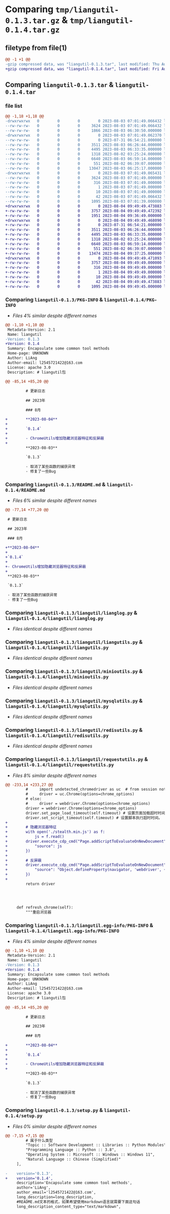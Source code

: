 # Comparing `tmp/liangutil-0.1.3.tar.gz` & `tmp/liangutil-0.1.4.tar.gz`

## filetype from file(1)

```diff
@@ -1 +1 @@
-gzip compressed data, was "liangutil-0.1.3.tar", last modified: Thu Aug  3 07:01:49 2023, max compression
+gzip compressed data, was "liangutil-0.1.4.tar", last modified: Fri Aug  4 09:49:49 2023, max compression
```

## Comparing `liangutil-0.1.3.tar` & `liangutil-0.1.4.tar`

### file list

```diff
@@ -1,18 +1,18 @@
-drwxrwxrwx   0        0        0        0 2023-08-03 07:01:49.066432 liangutil-0.1.3/
--rw-rw-rw-   0        0        0     3624 2023-08-03 07:01:49.066432 liangutil-0.1.3/PKG-INFO
--rw-rw-rw-   0        0        0     1866 2023-08-03 06:30:50.000000 liangutil-0.1.3/README.md
-drwxrwxrwx   0        0        0        0 2023-08-03 07:01:49.062370 liangutil-0.1.3/liangutil/
--rw-rw-rw-   0        0        0        0 2023-07-31 06:54:21.000000 liangutil-0.1.3/liangutil/__init__.py
--rw-rw-rw-   0        0        0     3511 2023-08-03 06:26:44.000000 liangutil-0.1.3/liangutil/lianglog.py
--rw-rw-rw-   0        0        0     4495 2023-08-03 06:33:35.000000 liangutil-0.1.3/liangutil/liangutils.py
--rw-rw-rw-   0        0        0     1318 2023-08-02 03:25:24.000000 liangutil-0.1.3/liangutil/minioutils.py
--rw-rw-rw-   0        0        0     6640 2023-08-03 06:59:14.000000 liangutil-0.1.3/liangutil/mysqlutils.py
--rw-rw-rw-   0        0        0      551 2023-08-02 06:39:07.000000 liangutil-0.1.3/liangutil/redisutils.py
--rw-rw-rw-   0        0        0    13047 2023-08-03 06:25:17.000000 liangutil-0.1.3/liangutil/requestutils.py
-drwxrwxrwx   0        0        0        0 2023-08-03 07:01:49.065431 liangutil-0.1.3/liangutil.egg-info/
--rw-rw-rw-   0        0        0     3624 2023-08-03 07:01:49.000000 liangutil-0.1.3/liangutil.egg-info/PKG-INFO
--rw-rw-rw-   0        0        0      316 2023-08-03 07:01:49.000000 liangutil-0.1.3/liangutil.egg-info/SOURCES.txt
--rw-rw-rw-   0        0        0        1 2023-08-03 07:01:49.000000 liangutil-0.1.3/liangutil.egg-info/dependency_links.txt
--rw-rw-rw-   0        0        0       10 2023-08-03 07:01:49.000000 liangutil-0.1.3/liangutil.egg-info/top_level.txt
--rw-rw-rw-   0        0        0       42 2023-08-03 07:01:49.066432 liangutil-0.1.3/setup.cfg
--rw-rw-rw-   0        0        0     1095 2023-08-03 07:01:39.000000 liangutil-0.1.3/setup.py
+drwxrwxrwx   0        0        0        0 2023-08-04 09:49:49.473883 liangutil-0.1.4/
+-rw-rw-rw-   0        0        0     3757 2023-08-04 09:49:49.472392 liangutil-0.1.4/PKG-INFO
+-rw-rw-rw-   0        0        0     1951 2023-08-04 09:36:49.000000 liangutil-0.1.4/README.md
+drwxrwxrwx   0        0        0        0 2023-08-04 09:49:49.468090 liangutil-0.1.4/liangutil/
+-rw-rw-rw-   0        0        0        0 2023-07-31 06:54:21.000000 liangutil-0.1.4/liangutil/__init__.py
+-rw-rw-rw-   0        0        0     3511 2023-08-03 06:26:44.000000 liangutil-0.1.4/liangutil/lianglog.py
+-rw-rw-rw-   0        0        0     4495 2023-08-03 06:33:35.000000 liangutil-0.1.4/liangutil/liangutils.py
+-rw-rw-rw-   0        0        0     1318 2023-08-02 03:25:24.000000 liangutil-0.1.4/liangutil/minioutils.py
+-rw-rw-rw-   0        0        0     6640 2023-08-03 06:59:14.000000 liangutil-0.1.4/liangutil/mysqlutils.py
+-rw-rw-rw-   0        0        0      551 2023-08-02 06:39:07.000000 liangutil-0.1.4/liangutil/redisutils.py
+-rw-rw-rw-   0        0        0    13474 2023-08-04 09:37:25.000000 liangutil-0.1.4/liangutil/requestutils.py
+drwxrwxrwx   0        0        0        0 2023-08-04 09:49:49.471093 liangutil-0.1.4/liangutil.egg-info/
+-rw-rw-rw-   0        0        0     3757 2023-08-04 09:49:49.000000 liangutil-0.1.4/liangutil.egg-info/PKG-INFO
+-rw-rw-rw-   0        0        0      316 2023-08-04 09:49:49.000000 liangutil-0.1.4/liangutil.egg-info/SOURCES.txt
+-rw-rw-rw-   0        0        0        1 2023-08-04 09:49:49.000000 liangutil-0.1.4/liangutil.egg-info/dependency_links.txt
+-rw-rw-rw-   0        0        0       10 2023-08-04 09:49:49.000000 liangutil-0.1.4/liangutil.egg-info/top_level.txt
+-rw-rw-rw-   0        0        0       42 2023-08-04 09:49:49.473883 liangutil-0.1.4/setup.cfg
+-rw-rw-rw-   0        0        0     1095 2023-08-04 09:49:45.000000 liangutil-0.1.4/setup.py
```

### Comparing `liangutil-0.1.3/PKG-INFO` & `liangutil-0.1.4/PKG-INFO`

 * *Files 4% similar despite different names*

```diff
@@ -1,10 +1,10 @@
 Metadata-Version: 2.1
 Name: liangutil
-Version: 0.1.3
+Version: 0.1.4
 Summary: Encapsulate some common tool methods
 Home-page: UNKNOWN
 Author: LiAng
 Author-email: l2545721422@163.com
 License: apache 3.0
 Description: # liangutil包
         
@@ -85,14 +85,20 @@
         
         # 更新日志
         
         ## 2023年
         
         ### 8月
         
+        **2023-08-04**
+        
+        `0.1.4`
+        
+        - ChromeUtils增加隐藏浏览器特征和反屏蔽
+        
         **2023-08-03**
         
         `0.1.3`
         
         - 取消了某些函数的捕获异常
         - 修复了一些Bug
```

### Comparing `liangutil-0.1.3/README.md` & `liangutil-0.1.4/README.md`

 * *Files 6% similar despite different names*

```diff
@@ -77,14 +77,20 @@
 
 # 更新日志
 
 ## 2023年
 
 ### 8月
 
+**2023-08-04**
+
+`0.1.4`
+
+- ChromeUtils增加隐藏浏览器特征和反屏蔽
+
 **2023-08-03**
 
 `0.1.3`
 
 - 取消了某些函数的捕获异常
 - 修复了一些Bug
```

### Comparing `liangutil-0.1.3/liangutil/lianglog.py` & `liangutil-0.1.4/liangutil/lianglog.py`

 * *Files identical despite different names*

### Comparing `liangutil-0.1.3/liangutil/liangutils.py` & `liangutil-0.1.4/liangutil/liangutils.py`

 * *Files identical despite different names*

### Comparing `liangutil-0.1.3/liangutil/minioutils.py` & `liangutil-0.1.4/liangutil/minioutils.py`

 * *Files identical despite different names*

### Comparing `liangutil-0.1.3/liangutil/mysqlutils.py` & `liangutil-0.1.4/liangutil/mysqlutils.py`

 * *Files identical despite different names*

### Comparing `liangutil-0.1.3/liangutil/redisutils.py` & `liangutil-0.1.4/liangutil/redisutils.py`

 * *Files identical despite different names*

### Comparing `liangutil-0.1.3/liangutil/requestutils.py` & `liangutil-0.1.4/liangutil/requestutils.py`

 * *Files 8% similar despite different names*

```diff
@@ -233,14 +233,27 @@
         #     import undetected_chromedriver as uc  # from session not created: This version of ChromeDriver only supports Chrome version 108
         #     driver = uc.Chrome(options=chrome_options)
         # else:
         #     driver = webdriver.Chrome(options=chrome_options)
         driver = webdriver.Chrome(options=chrome_options)
         driver.set_page_load_timeout(self.timeout) # 设置页面加载超时时间
         driver.set_script_timeout(self.timeout) # 设置脚本执行超时时间。
+
+        # 隐藏浏览器特征
+        with open('./stealth.min.js') as f:
+            js = f.read()
+        driver.execute_cdp_cmd("Page.addScriptToEvaluateOnNewDocument", {
+            "source": js
+        })
+
+        # 反屏蔽
+        driver.execute_cdp_cmd("Page.addScriptToEvaluateOnNewDocument", {
+            "source": "Object.defineProperty(navigator, 'webdriver', {get: () => undefined})"
+        })
+
         return driver
 
 
 
 
     def refresh_chrome(self):
         """重启浏览器
```

### Comparing `liangutil-0.1.3/liangutil.egg-info/PKG-INFO` & `liangutil-0.1.4/liangutil.egg-info/PKG-INFO`

 * *Files 4% similar despite different names*

```diff
@@ -1,10 +1,10 @@
 Metadata-Version: 2.1
 Name: liangutil
-Version: 0.1.3
+Version: 0.1.4
 Summary: Encapsulate some common tool methods
 Home-page: UNKNOWN
 Author: LiAng
 Author-email: l2545721422@163.com
 License: apache 3.0
 Description: # liangutil包
         
@@ -85,14 +85,20 @@
         
         # 更新日志
         
         ## 2023年
         
         ### 8月
         
+        **2023-08-04**
+        
+        `0.1.4`
+        
+        - ChromeUtils增加隐藏浏览器特征和反屏蔽
+        
         **2023-08-03**
         
         `0.1.3`
         
         - 取消了某些函数的捕获异常
         - 修复了一些Bug
```

### Comparing `liangutil-0.1.3/setup.py` & `liangutil-0.1.4/setup.py`

 * *Files 0% similar despite different names*

```diff
@@ -7,15 +7,15 @@
         # 属于什么类型
         "Topic :: Software Development :: Libraries :: Python Modules",
         "Programming Language :: Python :: 3.8",
         "Operating System :: Microsoft :: Windows :: Windows 11",
         "Natural Language :: Chinese (Simplified)"
     ],
 
-    version='0.1.3',
+    version='0.1.4',
     description='Encapsulate some common tool methods',
     author='LiAng',
     author_email='l2545721422@163.com',
     long_description=long_description,
     #README.md文本的格式，如果希望使用markdown语言就需要下面这句话
     long_description_content_type="text/markdown",
```

